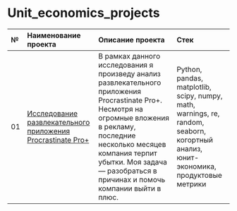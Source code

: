 # Unit_economics_projects

| №  | Наименование проекта  | Описание проекта | Стек |
|:-- |:----------------------|:--------------|:-------------|
| 01 |[Исследование развлекательного приложения Procrastinate Pro+](https://github.com/nikita-data/Unit_economics_projects/blob/main/01_App%20Procrastinate%20Pro%2B/_App%20Procrastinate%20Pro%2B%20.ipynb)|В рамках данного исследования я произведу анализ развлекательного приложения Procrastinate Pro+. Несмотря на огромные вложения в рекламу, последние несколько месяцев компания терпит убытки. Моя задача — разобраться в причинах и помочь компании выйти в плюс.|Python, pandas, matplotlib, scipy, numpy, math, warnings, re, random, seaborn, когортный анализ, юнит-экономика, продуктовые метрики |
